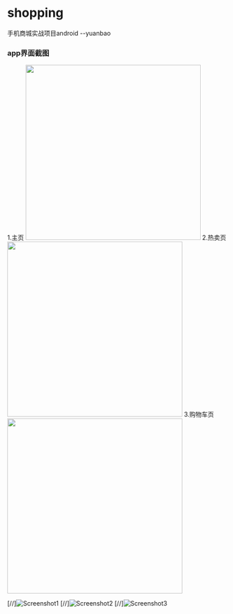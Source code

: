 # shopping
手机商城实战项目android  --yuanbao

### app界面截图
1.主页
<img src="yb_images/Screenshot_1.png" width="400px" />
2.热卖页
<img src="yb_images/Screenshot_2.png" width="400px" />
3.购物车页
<img src="yb_images/Screenshot_3.png" width="400px" />

 [//]![Screenshot1](yb_images/Screenshot_1.png)
 [//]![Screenshot2](yb_images/Screenshot_2.png)
 [//]![Screenshot3](yb_images/Screenshot_3.png)